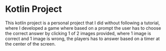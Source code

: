 # Kotlin Project
This kotlin project is a personal project that I did without following a tutorial, where I developed a 
game where based on a prompt the user has to choose the correct answer by clicking 1 of 2 images provided,
where 1 image is correct and 1 image is wrong, the players has to answer based on a timer at the center of 
the screen.
